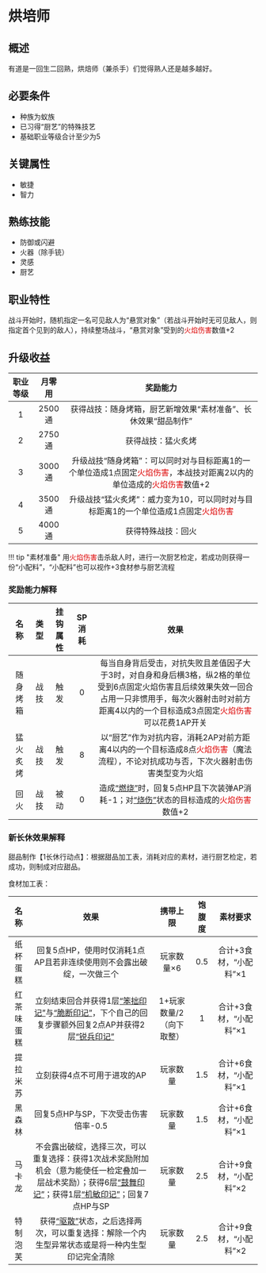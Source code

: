 # 烘培师

## 概述

有道是一回生二回熟，烘焙师（兼杀手）们觉得熟人还是越多越好。

## 必要条件

* 种族为蚁族
* 已习得“厨艺”的特殊技艺
* 基础职业等级合计至少为5

## 关键属性

* 敏捷
* 智力

## 熟练技能

* 防御或闪避
* 火器（除手铳）
* 灵感
* 厨艺

## 职业特性

战斗开始时，随机指定一名可见敌人为“悬赏对象”（若战斗开始时无可见敌人，则指定首个见到的敌人），持续整场战斗，“悬赏对象”受到的<font color="#dd0000">火焰伤害</font>数值+2

## 升级收益

职业等级|月零用|奖励能力
:--:|:--:|:--:
1|2500通|获得战技：随身烤箱，厨艺新增效果“素材准备”、长休效果“甜品制作”
2|2750通|获得战技：猛火炙烤
3|3000通|升级战技“随身烤箱”：可以同时对与目标距离1的一个单位造成1点固定<font color="#dd0000">火焰伤害</font>，本战技对距离2以内的单位造成的<font color="#dd0000">火焰伤害</font>数值+2
4|3500通|升级战技“猛火炙烤”：威力变为10，可以同时对与目标距离1的一个单位造成1点固定<font color="#dd0000">火焰伤害</font>
5|4000通|获得特殊战技：回火

!!! tip "素材准备"
    用<font color="#dd0000">火焰伤害</font>击杀敌人时，进行一次厨艺检定，若成功则获得一份“小配料”，“小配料”也可以视作+3食材参与厨艺流程

### 奖励能力解释

名称|类型|挂钩属性|SP消耗|效果
:--:|:--:|:--:|:--:|:--:
随身烤箱|战技|触发|0|每当自身背后受击，对抗失败且差值因子大于3时，对自身和身后横3格，纵2格的单位受到6点固定火焰伤害且后续效果失效一回合<br>占用一只非惯用手，每次火器射击时对前方距离4以内的一个目标造成3点固定<font color="#dd0000">火焰伤害</font><br>可以花费1AP开关
猛火炙烤|战技|触发|8|以“厨艺”作为对抗内容，消耗2AP对前方距离4以内的一个目标造成8点<font color="#dd0000">火焰伤害</font>（魔法流程），不论对抗成功与否，下次火器射击伤害类型变为火焰
回火|战技|被动|0|造成<a href="../../../../status/normal/#燃烧" target="_blank">“燃烧”</a>时，回复5点HP且下次装弹AP消耗-1；对<a href="../../../../status/normal/#烧伤" target="_blank">“烧伤”</a>状态的目标造成的<font color="#dd0000">火焰伤害</font>数值+2

### 新长休效果解释

甜品制作【1长休行动点】：根据甜品加工表，消耗对应的素材，进行厨艺检定，若成功，则制成对应甜品。

食材加工表：

名称|效果|携带上限|饱腹度|素材要求
:--:|:--:|:--:|:--:|:--:
纸杯蛋糕|回复5点HP，使用时仅消耗1点AP且若非连续使用则不会露出破绽，一次做三个|玩家数量×6|0.5|合计+3食材，“小配料”×1
红茶味蛋糕|立刻结束回合并获得1层<a href="../../../../status/mark/#笨拙印记" target="_blank">“笨拙印记”</a>与<a href="../../../../status/mark/#脆断印记" target="_blank">“脆断印记”</a>，下个自己的回复步骤额外回复2点AP并获得2层<a href="../../../../status/mark/#锐兵印记" target="_blank">“锐兵印记”</a>|1+玩家数量/2（向下取整）|1|合计+3食材，“小配料”×1
提拉米苏|立刻获得4点不可用于进攻的AP|玩家数量|1.5|合计+6食材，“小配料”×1
黑森林|回复5点HP与SP，下次受击伤害倍率-0.5|玩家数量|1.5|合计+6食材，“小配料”×1
马卡龙|不会露出破绽，选择三次，可以重复选择：获得1次战术奖励附加机会（意为能使任一检定叠加一层战术奖励）；获得6层<a href="../../../../status/mark/#鼓舞印记" target="_blank">“鼓舞印记”</a>；获得1层<a href="../../../../status/mark/#机敏印记" target="_blank">“机敏印记”</a>；回复7点HP与SP|玩家数量|2.5|合计+9食材，“小配料”×2
特制泡芙|获得<a href="../../../../status/normal/#驱散" target="_blank">“驱散”</a>状态，之后选择两次，可以重复选择：解除一个内生型异常状态或是将一种内生型印记完全清除|玩家数量|2.5|合计+9食材，“小配料”×2